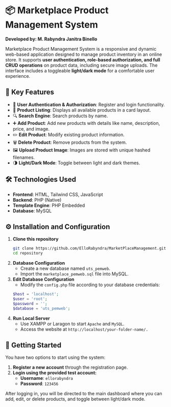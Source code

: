 # 📦 Marketplace Product Management System  
**Developed by: M. Rabyndra Janitra Binello**  

Marketplace Product Management System is a responsive and dynamic web-based application designed to manage product inventory in an online store. It supports **user authentication, role-based authorization, and full CRUD operations** on product data, including secure image uploads. The interface includes a toggleable **light/dark mode** for a comfortable user experience.

## 🚀 Key Features  
- 🔐 **User Authentication & Authorization**: Register and login functionality.  
- 🧾 **Product Listing**: Displays all available products in a card layout.  
- 🔍 **Search Engine**: Search products by name.  
- ➕ **Add Product**: Add new products with details like name, description, price, and image.  
- ✏️ **Edit Product**: Modify existing product information.  
- 🗑️ **Delete Product**: Remove products from the system.  
- 🖼️ **Upload Product Image**: Images are stored with unique hashed filenames.  
- 🌗 **Light/Dark Mode**: Toggle between light and dark themes.

## 🛠️ Technologies Used  
- **Frontend**: HTML, Tailwind CSS, JavaScript  
- **Backend**: PHP (Native)  
- **Template Engine**: PHP Embedded  
- **Database**: MySQL 

## ⚙️ Installation and Configuration  

1. **Clone this repository**  
   ```sh
   git clone https://github.com/ElloRabyndra/MarketPlaceManagement.git
   cd repository
   ```
2. **Database Configuration**
   - Create a new database named `uts_pemweb`.
   - Import the `marketplace_pemweb.sql` file into MySQL.
3. **Edit Database Configuration**
   - Modify the `config.php` file according to your database credentials: 
   ```php
   $host = 'localhost';
   $user = 'root';
   $password = '';
   $database = 'uts_pemweb';
   ```
4. **Run Local Server**
   - Use XAMPP or Laragon to start `Apache` and `MySQL`. 
   - Access the website at `http://localhost/your-folder-name/.`

## 🔑 Getting Started

You have two options to start using the system:

1. **Register a new account** through the registration page.
2. **Login using the provided test account:**
   - **Username**: `ellorabyndra`
   - **Password**: `123456`

After logging in, you will be directed to the main dashboard where you can add, edit, or delete products, and toggle between light/dark mode.
